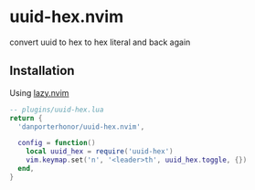 # uuid-hex.nvim
convert uuid to hex to hex literal and back again

## Installation

Using [lazy.nvim](https://github.com/folke/lazy.nvim)

```lua
-- plugins/uuid-hex.lua
return {
  'danporterhonor/uuid-hex.nvim',

  config = function()
    local uuid_hex = require('uuid-hex')
    vim.keymap.set('n', '<leader>th', uuid_hex.toggle, {})
  end,
}
```
